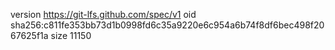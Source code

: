version https://git-lfs.github.com/spec/v1
oid sha256:c811fe353bb73d1b0998fd6c35a9220e6c954a6b74f8df6bec498f2067625f1a
size 11150

